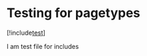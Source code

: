 

# Testing for pagetypes
[!include[test](../includes/FileUnderIncludes.md)]

 I am test file for includes